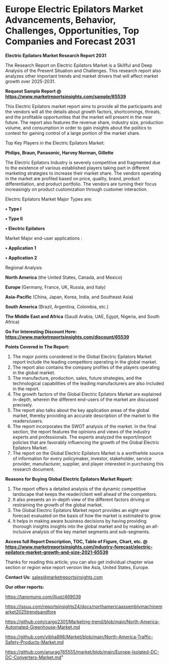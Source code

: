 # Europe Electric Epilators Market Advancements, Behavior, Challenges, Opportunities, Top Companies and Forecast 2031

<strong>Electric Epilators Market Research Report 2031</strong>

The Research Report on Electric Epilators Market is a Skillful and Deep Analysis of the Present Situation and Challenges. This research report also analyzes other important trends and market drivers that will affect market growth over 2025-2031.

<strong>Request Sample Report @ <a href=https://www.marketreportsinsights.com/sample/65539>https://www.marketreportsinsights.com/sample/65539</a></strong>

This Electric Epilators market report aims to provide all the participants and the vendors will all the details about growth factors, shortcomings, threats, and the profitable opportunities that the market will present in the near future. The report also features the revenue share, industry size, production volume, and consumption in order to gain insights about the politics to contest for gaining control of a large portion of the market share.

Top Key Players in the Electric Epilators Market:

<strong>Philips, Braun, Panasonic, Harvey Norman, Gillette</strong>

The Electric Epilators Industry is severely competitive and fragmented due to the existence of various established players taking part in different marketing strategies to increase their market share. The vendors operating in the market are profiled based on price, quality, brand, product differentiation, and product portfolio. The vendors are turning their focus increasingly on product customization through customer interaction.

Electric Epilators Market Major Types are:

<strong>• Type I

• Type II

• Electric Epilators</strong>

Market Major end-user applications :

<strong>• Application 1

• Application 2</strong>

Regional Analysis

</u><strong><b>North America</b></strong> (the United States, Canada, and Mexico)

<strong><b>Europe </b></strong>(Germany, France, UK, Russia, and Italy)

<strong><b>Asia-Pacific</b></strong> (China, Japan, Korea, India, and Southeast Asia)

<strong><b>South America</b></strong> (Brazil, Argentina, Colombia, etc.)

<strong><b>The Middle East and Africa</b></strong> (Saudi Arabia, UAE, Egypt, Nigeria, and South Africa)

<strong>Go For Interesting Discount Here: <a href=https://www.marketreportsinsights.com/discount/65539>https://www.marketreportsinsights.com/discount/65539</a></strong>

<strong>Points Covered in The Report:</strong>
<ol>
  <li>The major points considered in the Global Electric Epilators Market report include the leading competitors operating in the global market.</li>
  <li>The report also contains the company profiles of the players operating in the global market.</li>
  <li>The manufacture, production, sales, future strategies, and the technological capabilities of the leading manufacturers are also included in the report.</li>
  <li>The growth factors of the Global Electric Epilators Market are explained in-depth, wherein the different end-users of the market are discussed precisely.</li>
  <li>The report also talks about the key application areas of the global market, thereby providing an accurate description of the market to the readers/users.</li>
  <li>The report incorporates the SWOT analysis of the market. In the final section, the report features the opinions and views of the industry experts and professionals. The experts analyzed the export/import policies that are favorably influencing the growth of the Global Electric Epilators Market.</li>
  <li>The report on the Global Electric Epilators Market is a worthwhile source of information for every policymaker, investor, stakeholder, service provider, manufacturer, supplier, and player interested in purchasing this research document.</li>
</ol>
<strong>Reasons for Buying Global Electric Epilators Market Report:</strong>

<ol>
  <li>The report offers a detailed analysis of the dynamic competitive landscape that keeps the reader/client well ahead of the competitors.</li>
  <li>It also presents an in-depth view of the different factors driving or restraining the growth of the global market.</li>
  <li>The Global Electric Epilators Market report provides an eight-year forecast evaluated on the basis of how the market is estimated to grow.</li>
  <li>It helps in making aware business decisions by having providing thorough insights insights into the global market and by making an all-inclusive analysis of the key market segments and sub-segments.</li>
</ol>
<strong>Access full Report Description, TOC, Table of Figure, Chart, etc. @ <a href=https://www.marketreportsinsights.com/industry-forecast/electric-epilators-market-growth-and-size-2021-65539>https://www.marketreportsinsights.com/industry-forecast/electric-epilators-market-growth-and-size-2021-65539</a></strong>


Thanks for reading this article; you can also get individual chapter wise section or region wise report version like Asia, United States, Europe.

<strong>Contact Us:</strong>
sales@marketreportsinsights.com

<strong>Our other reports:</strong>

<a href=https://tanomuno.com/illust/469039>https://tanomuno.com/illust/469039</a>

<a href=https://issuu.com/reportsinsights24/docs/northamericaassemblymachinemarket2025trendsandfore>https://issuu.com/reportsinsights24/docs/northamericaassemblymachinemarket2025trendsandfore</a>

<a href=https://github.com/cargo2301/Marketing-trend/blob/main/North-America-Automated-Greenhouse-Market.md>https://github.com/cargo2301/Marketing-trend/blob/main/North-America-Automated-Greenhouse-Market.md</a>

<a href=https://github.com/vibha898/Market/blob/main/North-America-Traffic-Safety-Products-Market.md>https://github.com/vibha898/Market/blob/main/North-America-Traffic-Safety-Products-Market.md</a>

<a href=https://github.com/anurag765555/market/blob/main/Europe-Isolated-DC-DC-Converters-Market.md>https://github.com/anurag765555/market/blob/main/Europe-Isolated-DC-DC-Converters-Market.md</a>"
